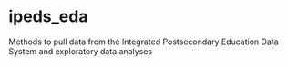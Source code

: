 # ipeds_eda
Methods to pull data from the  Integrated Postsecondary Education Data System and exploratory data analyses
